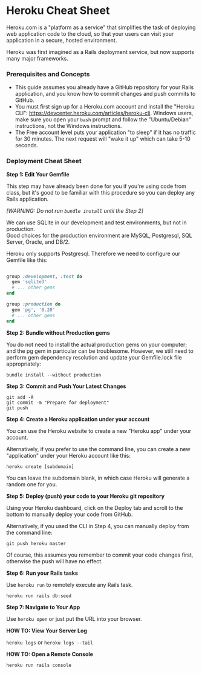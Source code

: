 # Heroku Cheat Sheet

Heroku.com is a "platform as a service" that simplifies the task of
deploying web application code to the cloud, so that your users can visit
your application in a secure, hosted environment.  

Heroku was first imagined as a Rails deployment service, but now supports many major
frameworks.

### Prerequisites and Concepts

* This guide assumes you already have a GitHub repository for your Rails application, and you know how to
commit changes and push commits to GitHub.
* You must first sign up for a Heroku.com account and install the "Heroku CLI": https://devcenter.heroku.com/articles/heroku-cli.  Windows users, make sure you open your `bash` prompt and follow the "Ubuntu/Debian" instructions, not the Windows instructions.
* The Free account level puts your application "to sleep" if it has no traffic for 30 minutes.  The next request will "wake it up" which can take 5-10 seconds.


### Deployment Cheat Sheet


**Step 1: Edit Your Gemfile**

This step may have already been done for you if you're using code from class,
but it's good to be familiar with this procedure so you can deploy any Rails application.

_[WARNING: Do not run `bundle install` until the Step 2]_

We can use SQLite in our development and test environments, but not in production.  
Good choices for the production environment are MySQL, Postgresql, SQL Server, Oracle, and DB/2.  

Heroku only supports Postgresql. Therefore we need to configure our Gemfile like this:

``` ruby

group :development, :test do
  gem 'sqlite3'
  # ... other gems
end

group :production do
  gem 'pg', '0.20'
  # ... other gems
end
```

**Step 2: Bundle without Production gems**

You do not need to install the actual production gems on your computer; and the pg gem in particular can be
troublesome.  However, we still need to perform gem dependency resolution and update your Gemfile.lock
file appropriately:

`bundle install --without production`

**Step 3: Commit and Push Your Latest Changes**

```
git add -A
git commit -m "Prepare for deployment"
git push
```

**Step 4: Create a Heroku application under your account**

You can use the Heroku website to create a new "Heroku app" under your account.

Alternatively, if you prefer to use the command line, you can create a new "application" under your Heroku account like this:

`heroku create [subdomain]`

You can leave the subdomain blank, in which case Heroku will generate a random one for you.


**Step 5: Deploy (push) your code to your Heroku git repository**

Using your Heroku dashboard, click on the Deploy tab and scroll to the bottom to manually deploy your code from GitHub.

Alternatively, if you used the CLI in Step 4, you can manually deploy from the command line:

`git push heroku master`

Of course, this assumes you remember to commit your code changes first, otherwise the push will have no effect.


**Step 6: Run your Rails tasks**

Use `heroku run` to remotely execute any Rails task.

```
heroku run rails db:seed
```

**Step 7: Navigate to Your App**

Use `heroku open` or just put the URL into your browser.


**HOW TO: View Your Server Log**

`heroku logs` or `heroku logs --tail`

**HOW TO: Open a Remote Console**

`heroku run rails console`
